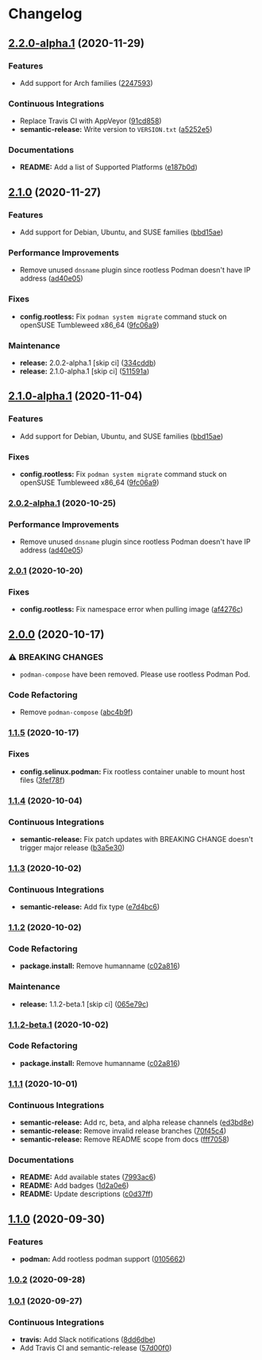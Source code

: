 # Changelog

## [2.2.0-alpha.1](https://github.com/extra2000/podman-formula/compare/v2.1.0...v2.2.0-alpha.1) (2020-11-29)


### Features

* Add support for Arch families ([2247593](https://github.com/extra2000/podman-formula/commit/22475936b24872bee6c0b58726061f27b90469cb))


### Continuous Integrations

* Replace Travis CI with AppVeyor ([91cd858](https://github.com/extra2000/podman-formula/commit/91cd858bdc83254ffad11bf31800d4dcb1087ed6))
* **semantic-release:** Write version to `VERSION.txt` ([a5252e5](https://github.com/extra2000/podman-formula/commit/a5252e5b3f14b68cf65cc2798095d12f31585c83))


### Documentations

* **README:** Add a list of Supported Platforms ([e187b0d](https://github.com/extra2000/podman-formula/commit/e187b0d3fbf53d22e427a687ea877833b76c24b8))

## [2.1.0](https://github.com/extra2000/podman-formula/compare/v2.0.1...v2.1.0) (2020-11-27)


### Features

* Add support for Debian, Ubuntu, and SUSE families ([bbd15ae](https://github.com/extra2000/podman-formula/commit/bbd15ae5bcea214e762e28d1302d55002985acd4))


### Performance Improvements

* Remove unused `dnsname` plugin since rootless Podman doesn't have IP address ([ad40e05](https://github.com/extra2000/podman-formula/commit/ad40e05a4a14ffbad398f2205abf30ff836a0dcf))


### Fixes

* **config.rootless:** Fix `podman system migrate` command stuck on openSUSE Tumbleweed x86_64 ([9fc06a9](https://github.com/extra2000/podman-formula/commit/9fc06a9787d3b33b9b04d58056e22a56be4db434))


### Maintenance

* **release:** 2.0.2-alpha.1 [skip ci] ([334cddb](https://github.com/extra2000/podman-formula/commit/334cddbda4208b7310324c40d14e2e8f331bfcb7))
* **release:** 2.1.0-alpha.1 [skip ci] ([511591a](https://github.com/extra2000/podman-formula/commit/511591a528855816e6b7d2891ffabace519f839a))

## [2.1.0-alpha.1](https://github.com/extra2000/podman-formula/compare/v2.0.2-alpha.1...v2.1.0-alpha.1) (2020-11-04)


### Features

* Add support for Debian, Ubuntu, and SUSE families ([bbd15ae](https://github.com/extra2000/podman-formula/commit/bbd15ae5bcea214e762e28d1302d55002985acd4))


### Fixes

* **config.rootless:** Fix `podman system migrate` command stuck on openSUSE Tumbleweed x86_64 ([9fc06a9](https://github.com/extra2000/podman-formula/commit/9fc06a9787d3b33b9b04d58056e22a56be4db434))

### [2.0.2-alpha.1](https://github.com/extra2000/podman-formula/compare/v2.0.1...v2.0.2-alpha.1) (2020-10-25)


### Performance Improvements

* Remove unused `dnsname` plugin since rootless Podman doesn't have IP address ([ad40e05](https://github.com/extra2000/podman-formula/commit/ad40e05a4a14ffbad398f2205abf30ff836a0dcf))

### [2.0.1](https://github.com/extra2000/podman-formula/compare/v2.0.0...v2.0.1) (2020-10-20)


### Fixes

* **config.rootless:** Fix namespace error when pulling image ([af4276c](https://github.com/extra2000/podman-formula/commit/af4276c8af236169bb5b05c2908f06769531caf6))

## [2.0.0](https://github.com/extra2000/podman-formula/compare/v1.1.5...v2.0.0) (2020-10-17)


### ⚠ BREAKING CHANGES

* `podman-compose` have been removed. Please use rootless Podman Pod.

### Code Refactoring

* Remove `podman-compose` ([abc4b9f](https://github.com/extra2000/podman-formula/commit/abc4b9fbb3102bc4c1acb6c7c2445b22e000d65c))

### [1.1.5](https://github.com/extra2000/podman-formula/compare/v1.1.4...v1.1.5) (2020-10-17)


### Fixes

* **config.selinux.podman:** Fix rootless container unable to mount host files ([3fef78f](https://github.com/extra2000/podman-formula/commit/3fef78f8f5212ce4dde6416a22cf3080f8d85e1c))

### [1.1.4](https://github.com/extra2000/podman-formula/compare/v1.1.3...v1.1.4) (2020-10-04)


### Continuous Integrations

* **semantic-release:** Fix patch updates with BREAKING CHANGE doesn't trigger major release ([b3a5e30](https://github.com/extra2000/podman-formula/commit/b3a5e30690473fafed05332415d050aaf94bf308))

### [1.1.3](https://github.com/extra2000/podman-formula/compare/v1.1.2...v1.1.3) (2020-10-02)


### Continuous Integrations

* **semantic-release:** Add fix type ([e7d4bc6](https://github.com/extra2000/podman-formula/commit/e7d4bc661db733bfb1a162615b80794195ad241e))

### [1.1.2](https://github.com/extra2000/podman-formula/compare/v1.1.1...v1.1.2) (2020-10-02)


### Code Refactoring

* **package.install:** Remove humanname ([c02a816](https://github.com/extra2000/podman-formula/commit/c02a816a96a2b46087472e4ab0fbcf1300899faa))


### Maintenance

* **release:** 1.1.2-beta.1 [skip ci] ([065e79c](https://github.com/extra2000/podman-formula/commit/065e79c32e0d9ab545bd9d5e5280a849d499d844))

### [1.1.2-beta.1](https://github.com/extra2000/podman-formula/compare/v1.1.1...v1.1.2-beta.1) (2020-10-02)


### Code Refactoring

* **package.install:** Remove humanname ([c02a816](https://github.com/extra2000/podman-formula/commit/c02a816a96a2b46087472e4ab0fbcf1300899faa))

### [1.1.1](https://github.com/extra2000/podman-formula/compare/v1.1.0...v1.1.1) (2020-10-01)


### Continuous Integrations

* **semantic-release:** Add rc, beta, and alpha release channels ([ed3bd8e](https://github.com/extra2000/podman-formula/commit/ed3bd8e1196c8721aa7bd65038c838ebebb37d3e))
* **semantic-release:** Remove invalid release branches ([70f45c4](https://github.com/extra2000/podman-formula/commit/70f45c4d956bbd9aaa02f8bcdff4439802c2d5bb))
* **semantic-release:** Remove README scope from docs ([fff7058](https://github.com/extra2000/podman-formula/commit/fff7058eb8f6f83a5844b03b97e539e095a5d441))


### Documentations

* **README:** Add available states ([7993ac6](https://github.com/extra2000/podman-formula/commit/7993ac6d133062006e7773f9e8e8c19388e0dd7e))
* **README:** Add badges ([1d2a0e6](https://github.com/extra2000/podman-formula/commit/1d2a0e669d6290594edd186e9684834e7500acc9))
* **README:** Update descriptions ([c0d37ff](https://github.com/extra2000/podman-formula/commit/c0d37ff5de44ad27f9000bbe009443d1b29ce567))

## [1.1.0](https://github.com/extra2000/podman-formula/compare/v1.0.2...v1.1.0) (2020-09-30)


### Features

* **podman:** Add rootless podman support ([0105662](https://github.com/extra2000/podman-formula/commit/01056629bd7fe66e0f64a9523d1c7e3fefb26700))

### [1.0.2](https://github.com/extra2000/podman-formula/compare/v1.0.1...v1.0.2) (2020-09-28)

### [1.0.1](https://github.com/extra2000/podman-formula/compare/v1.0.0...v1.0.1) (2020-09-27)


### Continuous Integrations

* **travis:** Add Slack notifications ([8dd6dbe](https://github.com/extra2000/podman-formula/commit/8dd6dbe4de2e363d6e84cd21f5989e2aff7bae67))
* Add Travis CI and semantic-release ([57d00f0](https://github.com/extra2000/podman-formula/commit/57d00f08713ca6b8aec55a6eedeaf5e3fb40b7c9))
